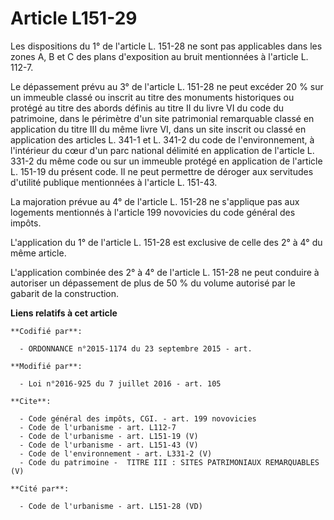 # Article L151-29

Les dispositions du 1° de l'article L. 151-28 ne sont pas applicables dans les zones A, B et C des plans d'exposition au
bruit mentionnées à l'article L. 112-7. 

Le dépassement prévu au 3° de l'article L. 151-28 ne peut excéder 20 % sur un immeuble classé ou inscrit au titre des
monuments historiques ou protégé au titre des abords définis au titre II du livre VI du code du patrimoine, dans le périmètre
d'un site patrimonial remarquable classé en application du titre III du même livre VI, dans un site inscrit ou classé en
application des articles L. 341-1 et L. 341-2 du code de l'environnement, à l'intérieur du cœur d'un parc national délimité
en application de l'article L. 331-2 du même code ou sur un immeuble protégé en application de l'article L. 151-19 du présent
code. Il ne peut permettre de déroger aux servitudes d'utilité publique mentionnées à l'article L. 151-43. 

La majoration prévue au 4° de l'article L. 151-28 ne s'applique pas aux logements mentionnés à l'article 199 novovicies du
code général des impôts. 

L'application du 1° de l'article L. 151-28 est exclusive de celle des 2° à 4° du même article. 

L'application combinée des 2° à 4° de l'article L. 151-28 ne peut conduire à autoriser un dépassement de plus de 50 % du
volume autorisé par le gabarit de la construction.

**Liens relatifs à cet article**

	**Codifié par**:

	  - ORDONNANCE n°2015-1174 du 23 septembre 2015 - art.

	**Modifié par**:

	  - Loi n°2016-925 du 7 juillet 2016 - art. 105

	**Cite**:

	  - Code général des impôts, CGI. - art. 199 novovicies
	  - Code de l'urbanisme - art. L112-7
	  - Code de l'urbanisme - art. L151-19 (V)
	  - Code de l'urbanisme - art. L151-43 (V)
	  - Code de l'environnement - art. L331-2 (V)
	  - Code du patrimoine -  TITRE III : SITES PATRIMONIAUX REMARQUABLES (V)

	**Cité par**:

	  - Code de l'urbanisme - art. L151-28 (VD)
